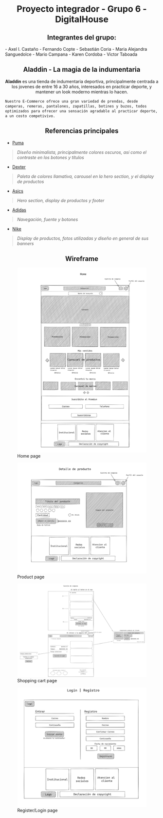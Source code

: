 <h1 align="center">Proyecto integrador - Grupo 6 - DigitalHouse</h1>


<h2 align="center">Integrantes del grupo:</h2>
- Axel I. Castaño
- Fernando Copte
- Sebastián Coria
- Maria Alejandra Sanguedolce
- Mario Campana
- Karen Cordoba
- Victor Taboada

<h2 align="center">Aladdin - La magia de la indumentaria</h2>

<p align="center">
	<b>Aladdin</b> es una tienda de indumentaria deportiva, principalmente centrada a los jovenes de entre 16 a 30 años, interesados en practicar deporte, y mantener un look moderno mientras lo hacen.

	Nuestro E-Commerce ofrece una gran variedad de prendas, desde camperas, remeras, pantalones, zapatillas, botines y buzos, todos optimizados para ofrecer una sensación agradable al practicar deporte, a un costo competivivo.
</p>

<h2 align="center">Referencias principales</h2>

- [Puma](https://ar.puma.com/?utm_source=GGL&utm_medium=BS&gclid=EAIaIQobChMIqMSe2aT2gQMVqVRIAB3WJA4EEAAYASAAEgJqiPD_BwE)

> *Diseño minimalista, principalmente colores oscuros, así como el contraste en los botones y títulos*

- [Dexter](https://www.dexter.com.ar/)

> *Paleta de colores llamativa, carousel en la hero section, y el display de productos*

- [Asics](https://www.asics.com.ar/)

> *Hero section, display de productos y footer*

- [Adidas](https://www.adidas.com.ar/?cm_mmc=AdieSEM_Google-_-Trademark-adidas-General-B-Exact-_-Trademark-adidas-X-General-_-adidas-_--_-dv:eCom-_-cm_mmca1=AR-_-cm_mmc2=&-_-ds_kid=43700041731365975-_-&-_-ds_agid=58700004850253847&af_reengagement_window=30d&is_retargeting=true&pid=googleadwords_temp&c=Trademark-adidas-General-B-Exact&af_channel=Search&&&gclid=Cj0KCQjw7JOpBhCfARIsAL3bobeSuW8Wb1ker7-hWBlmI7ueYF2Fo5-wGQeGRV1rUSyMS_eYMJd86dcaAi5oEALw_wcB&gclsrc=aw.ds)

> *Navegación, fuente y botones*

- [Nike](https://www.nike.com.ar/?gclid=EAIaIQobChMIz_LY8KT2gQMVcxitBh1Z2QYAEAAYASAAEgLyM_D_BwE)

> *Display de productos, fotos utilizadas y diseño en general de sus banners*

<h2 align="center">Wireframe</h2>

<figure>
	<img src="wireframes/Home.png" alt="Home page"/>
	<figcaptation>Home page</figcaptation>
</figure>

<figure>
	<img src="wireframes/Producto.png" alt="Product page"/>
	<figcaptation>Product page</figcaptation>
</figure>

<figure>
	<img src="wireframes/Carrito.png" alt="Shopping Cart page"/>
	<figcaptation>Shopping cart page</figcaptation>
</figure>

<figure>
	<img src="wireframes/User.png" alt="Register/Login page"/>
	<figcaptation>Register/Login page</figcaptation>
</figure>